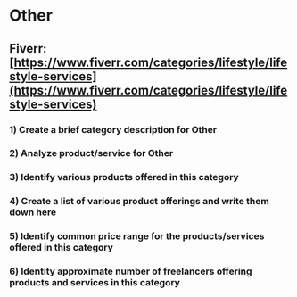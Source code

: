 # Other
## Fiverr: [https://www.fiverr.com/categories/lifestyle/lifestyle-services](https://www.fiverr.com/categories/lifestyle/lifestyle-services)
### 1) Create a brief category description for Other
### 2) Analyze product/service for Other
### 3) Identify various products offered in this category
### 4) Create a list of various product offerings and write them down here
### 5) Identify common price range for the products/services offered in this category
### 6) Identity approximate number of freelancers offering products and services in this category
